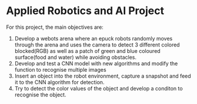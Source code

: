 # Applied Robotics and AI Project
For this project, the main objectives are:
1. Develop a webots arena where an epuck robots randomly moves through the arena and uses the camera to detect 3 different colored blocked(RGB) as well as a patch of 
   green and blue coloured surface(food and water) while avoiding obstacles.
2. Develop and test a CNN model with new algorithms and modify the function to recognise multiple images
3. Insert an object into the robot environment, capture a snapshot and feed it to the CNN algorithm for detection.
4. Try to detect the color values of the object and develop a conditon to recognise the object.
